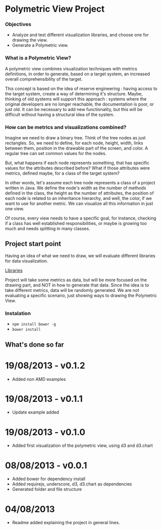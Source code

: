 # Polymetric View Project

### Objectives
- Analyze and test different visualization libraries, and choose one for drawing the view. 
- Generate a Polymetric view. 

### What is a Polymetric View?

A polymetric view combines visualization techniques with metrics definitions, in order to generate, based on a target system, an increased overall comprehensibility of the target.

This concept is based on the idea of reserve engineering : having access to the target system, create a way of determining it's structure. Maybe, thinking of old systems will support this approach : systems where the original developers are no longer reachable, the documentation is poor, or just old. It can be necessary to add new functionality, but this will be difficult without having a structural idea of the system. 

### How can be metrics and visualizations combined?

Imagine we need to draw a binary tree. Think of the tree nodes as just rectangles. So, we need to define, for each node, height, width, links between them, position in the drawable part of the screen, and color. A regular tree can set common values for the nodes.

But, what happens if each node represents something, that has specific values for the attributes described before? What if those attributes were metrics, defined maybe, for a class of the target system?

In other words, let's assume each tree node represents a class of a project written in Java. We define the node's width as the number of methods defined in the class, the height as the number of attributes, the position of each node is related to an inheritance hierarchy, and well, the color, if we want to use for another metric. We can visualize all this information in just one view. 

Of course, every view needs to have a specific goal, for instance, checking if a class has well established responsibilities, or maybe is growing too much and needs splitting in many classes. 

## Project start point

Having an idea of what we need to draw, we will evaluate different libraries for data visualization. 

[Libraries](http://datavisualization.ch/tools/13-javascript-libraries-for-visualizations/)

Project will take some metrics as data, but will be more focused on the drawing part, and NOT in how to generate that data. Since the idea is to take different metrics, data will be randomly generated. We are not evaluating a specific scenario, just showing ways to drawing the Polymetric View.

### Instalation

+ `npm install bower -g`
+ `bower install`

## What's done so far

# 19/08/2013 - v0.1.2

+ Added non AMD examples

# 19/08/2013 - v0.1.1

+ Update example added

# 19/08/2013 - v0.1.0

+ Added first visualization of the polymetric view, using d3 and d3.chart

# 08/08/2013 - v0.0.1

+ Added bower for dependency install
+ Added requirejs, underscore, d3, d3.chart as dependencies
+ Generated folder and file structure

# 04/08/2013

+ Readme added explaining the project in general lines.
